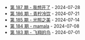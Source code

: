 * [第 187 期 - 我想开了](https://weekly.tw93.fun/posts/187-我想开了) - 2024-07-28
* [第 186 期 - 青柠冷饮](https://weekly.tw93.fun/posts/186-青柠冷饮) - 2024-07-21
* [第 185 期 - 光照之美](https://weekly.tw93.fun/posts/185-光照之美) - 2024-07-14
* [第 184 期 - mamala](https://weekly.tw93.fun/posts/184-mamala) - 2024-07-08
* [第 183 期 - 飞翔的鸟](https://weekly.tw93.fun/posts/183-飞翔的鸟) - 2024-07-01
